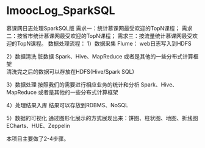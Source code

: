 # ImoocLog_SparkSQL
慕课网日志处理SparkSQL版
需求一：统计慕课网最受欢迎的TopN课程；
需求二：按省市统计慕课网最受欢迎的TopN课程；
需求三：按流量统计慕课网最受欢迎的TopN课程。
数据处理流程：
1）数据采集
	Flume： web日志写入到HDFS

2）数据清洗
	脏数据
	Spark、Hive、MapReduce 或者是其他的一些分布式计算框架  
	清洗完之后的数据可以存放在HDFS(Hive/Spark SQL)

3）数据处理
	按照我们的需要进行相应业务的统计和分析
	Spark、Hive、MapReduce 或者是其他的一些分布式计算框架

4）处理结果入库
	结果可以存放到RDBMS、NoSQL

5）数据的可视化
	通过图形化展示的方式展现出来：饼图、柱状图、地图、折线图
	ECharts、HUE、Zeppelin
 
 本项目主要做了2-4步骤。
